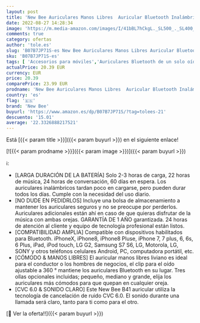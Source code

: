 ```yaml
---
layout: post
title: 'New Bee Auriculares Manos Libres  Auricular Bluetooth Inalámbrico Negocio con Micrófono Auricular para iPhone  Samsung  Huawei  Xiaomi  HTC  LG  Sony  PC 60 Días en Espera  Negro '
date: 2022-08-27 14:28:34
image: 'https://m.media-amazon.com/images/I/41bBL7hCkgL._SL500_._SL400_.jpg'
comments: true
category: ofertas
author: 'tole.es'
slug: 'B07B7JP71S-es New Bee Auriculares Manos Libres Auricular Bluetooth...'
sku: 'B07B7JP71S-es'
tags: [ 'Accesorios para móviles','Auriculares Bluetooth de un solo oído','Auriculares para equipo de audio','Auriculares y accesorios','Comunicación móvil y accesorios','Electrónica','iphone','new bee','🇪🇸', ]
actualPrice: 20.39 EUR
currency: EUR
price: 20.39
comparePrice: 23.99 EUR
prodname: 'New Bee Auriculares Manos Libres  Auricular Bluetooth Inalámbrico Negocio con Micrófono Auricular para iPhone  Samsung  Huawei  Xiaomi  HTC  LG  Sony  PC 60 Días en Espera  Negro '
country: 'es'
flag: '🇪🇸'
brand: 'New Bee'
buyurl: 'https://www.amazon.es/dp/B07B7JP71S/?tag=tolees-21'
descuento: '15.01'
average: '22.3326888217521'
---
```


Está [{{< param title >}}]({{< param buyurl >}}) en el siguiente enlace!

[![{{< param prodname >}}]({{< param image >}})]({{< param buyurl >}})

ℹ️:

- [LARGA DURACIÓN DE LA BATERÍA] Solo 2-3 horas de carga, 22 horas de música, 24 horas de conversación, 60 días en espera. Los auriculares inalámbricos tardan poco en cargarse, pero pueden durar todos los días. Cumple con la necesidad del uso diario.
- [NO DUDE EN PEDIDRLOS] Incluye una bolsa de almacenamiento a mantener los auriculares seguros y no se preocupe por perderlos. Auriculares adicionales están ahí en caso de que quieras disfrutar de la música con ambas orejas. GARANTÍA DE 1 AÑO garantizada. 24 horas de atención al cliente y equipo de tecnología profesional están listos.
- [COMPATIBILIDAD AMPLIA] Compatible con dispositivos habilitados para Bluetooth. iPhoneX, iPhone8, iPhone8 Pluse, iPhone 7, 7 plus, 6, 6s, 6 Plus, iPad, iPod touch, LG G2, Samsung S7 S6, LG, Motorola, LG, SONY y otros teléfonos celulares Android, PC, computadora portátil, etc.
- [CÓMODO & MANOS LIBRES] El auricular manos libres liviano es ideal para el conductor o los hombres de negocios, el clip para el oído ajustable a 360 ° mantiene los auriculares Bluetooth en su lugar. Tres ollas opcionales incluidas; pequeño, mediano y grande, elija los auriculares más cómodos para que quepan en cualquier oreja.
- [CVC 6.0 & SONIDO CLARO] Este New Bee B41 auricular utiliza la tecnología de cancelación de ruido CVC 6.0. El sonido durante una llamada será claro, tanto para ti como para el otro.

[🛒 Ver la oferta!!]({{< param buyurl >}})
